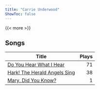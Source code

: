 ```yaml
---
title: "Carrie Underwood"
ShowToc: false
---
```


{{< more >}}

## Songs
Title | Plays 
----- | -----: 
[Do You Hear What I Hear](/songs/do-you-hear-what-i-hear) | 71
[Hark! The Herald Angels Sing](/songs/hark-the-herald-angels-sing) | 38
[Mary, Did You Know?](/songs/mary-did-you-know) | 1

